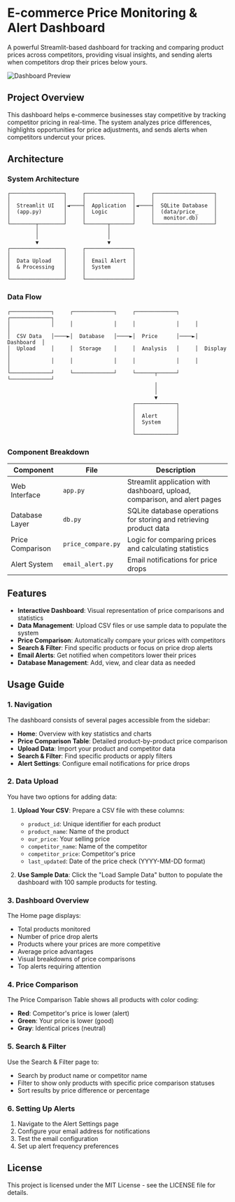 # E-commerce Price Monitoring & Alert Dashboard

A powerful Streamlit-based dashboard for tracking and comparing product prices across competitors, providing visual insights, and sending alerts when competitors drop their prices below yours.

![Dashboard Preview](https://via.placeholder.com/1200x600?text=E-commerce+Price+Monitoring+Dashboard)

## Project Overview

This dashboard helps e-commerce businesses stay competitive by tracking competitor pricing in real-time. The system analyzes price differences, highlights opportunities for price adjustments, and sends alerts when competitors undercut your prices.

## Architecture

### System Architecture

```
┌─────────────────┐     ┌───────────────┐     ┌───────────────────┐
│                 │     │               │     │                   │
│  Streamlit UI   │◄────┤  Application  │◄────┤  SQLite Database  │
│  (app.py)       │     │  Logic        │     │  (data/price_     │
│                 │     │               │     │   monitor.db)     │
└────────┬────────┘     └───────┬───────┘     └───────────────────┘
         │                      │
         │                      │
         ▼                      ▼
┌─────────────────┐     ┌───────────────┐
│                 │     │               │
│  Data Upload    │     │  Email Alert  │
│  & Processing   │     │  System       │
│                 │     │               │
└─────────────────┘     └───────────────┘
```

### Data Flow

```
┌─────────────┐     ┌─────────────┐     ┌─────────────┐     ┌─────────────┐
│             │     │             │     │             │     │             │
│  CSV Data   │────►│  Database   │────►│  Price      │────►│  Dashboard  │
│  Upload     │     │  Storage    │     │  Analysis   │     │  Display    │
│             │     │             │     │             │     │             │
└─────────────┘     └─────────────┘     └──────┬──────┘     └─────────────┘
                                               │
                                               │
                                               ▼
                                        ┌─────────────┐
                                        │             │
                                        │  Alert      │
                                        │  System     │
                                        │             │
                                        └─────────────┘
```

### Component Breakdown

| Component | File | Description |
|-----------|------|-------------|
| Web Interface | `app.py` | Streamlit application with dashboard, upload, comparison, and alert pages |
| Database Layer | `db.py` | SQLite database operations for storing and retrieving product data |
| Price Comparison | `price_compare.py` | Logic for comparing prices and calculating statistics |
| Alert System | `email_alert.py` | Email notifications for price drops |

## Features

- **Interactive Dashboard**: Visual representation of price comparisons and statistics
- **Data Management**: Upload CSV files or use sample data to populate the system
- **Price Comparison**: Automatically compare your prices with competitors
- **Search & Filter**: Find specific products or focus on price drop alerts
- **Email Alerts**: Get notified when competitors lower their prices
- **Database Management**: Add, view, and clear data as needed

## Usage Guide

### 1. Navigation

The dashboard consists of several pages accessible from the sidebar:

- **Home**: Overview with key statistics and charts
- **Price Comparison Table**: Detailed product-by-product price comparison
- **Upload Data**: Import your product and competitor data
- **Search & Filter**: Find specific products or apply filters
- **Alert Settings**: Configure email notifications for price drops

### 2. Data Upload

You have two options for adding data:

1. **Upload Your CSV**: Prepare a CSV file with these columns:
   - `product_id`: Unique identifier for each product
   - `product_name`: Name of the product
   - `our_price`: Your selling price
   - `competitor_name`: Name of the competitor
   - `competitor_price`: Competitor's price
   - `last_updated`: Date of the price check (YYYY-MM-DD format)

2. **Use Sample Data**: Click the "Load Sample Data" button to populate the dashboard with 100 sample products for testing.

### 3. Dashboard Overview

The Home page displays:
- Total products monitored
- Number of price drop alerts
- Products where your prices are more competitive
- Average price advantages
- Visual breakdowns of price comparisons
- Top alerts requiring attention

### 4. Price Comparison

The Price Comparison Table shows all products with color coding:
- **Red**: Competitor's price is lower (alert)
- **Green**: Your price is lower (good)
- **Gray**: Identical prices (neutral)

### 5. Search & Filter

Use the Search & Filter page to:
- Search by product name or competitor name
- Filter to show only products with specific price comparison statuses
- Sort results by price difference or percentage

### 6. Setting Up Alerts

1. Navigate to the Alert Settings page
2. Configure your email address for notifications
3. Test the email configuration
4. Set up alert frequency preferences

## License

This project is licensed under the MIT License - see the LICENSE file for details.
